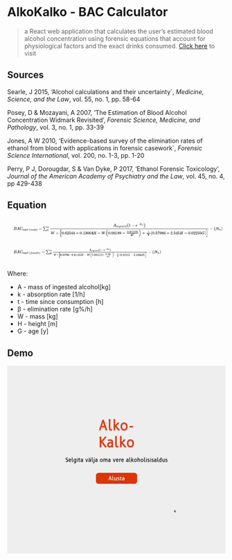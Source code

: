 # AlkoKalko - BAC Calculator

> a React web application that calculates the user’s estimated blood alcohol concentration using forensic equations that account for physiological factors and the exact drinks consumed.
> [Click here](https://henrisuurorg.github.io/alkokalko/#/) to visit
## Sources
Searle, J 2015, ‘Alcohol calculations and their uncertainty`, *Medicine, Science, and the Law*, vol. 55, no. 1, pp. 58-64

Posey, D & Mozayani, A 2007, ‘The Estimation of Blood Alcohol Concentration Widmark Revisited’, *Forensic Science, Medicine, and Pathology*, vol. 3, no. 1, pp. 33-39

Jones, A W 2010, ‘Evidence-based survey of the elimination rates of ethanol from blood with applications in forensic casework`, *Forensic Science International*, vol. 200, no. 1-3, pp. 1-20

Perry, P J, Dorougdar, S & Van Dyke, P 2017, ‘Ethanol Forensic Toxicology’, *Journal of the American Academy of Psychiatry and the Law*, vol. 45, no. 4, pp 429-438

## Equation
![Equation](https://github.com/HenriSuurorg/alkokalko/blob/master/equation.png)

Where:
- A - mass of ingested alcohol[kg]
- k - absorption rate [1/h]
- t - time since consumption [h]
- β - elimination rate [g%/h]
- W - mass [kg]
- H - height [m]
- G - age [y]

## Demo
![Demo gif](https://github.com/HenriSuurorg/alkokalko/blob/master/demo.gif)

